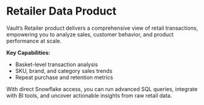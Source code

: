 # Retailer Data Product

Vault’s Retailer product delivers a comprehensive view of retail transactions, empowering you to analyze sales, customer behavior, and product performance at scale.

**Key Capabilities:**
- Basket-level transaction analysis
- SKU, brand, and category sales trends
- Repeat purchase and retention metrics

With direct Snowflake access, you can run advanced SQL queries, integrate with BI tools, and uncover actionable insights from raw retail data.
